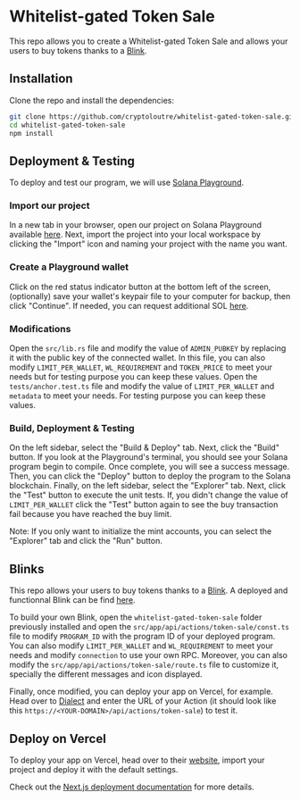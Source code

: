 # Whitelist-gated Token Sale
This repo allows you to create a Whitelist-gated Token Sale and allows your users to buy tokens thanks to a [Blink](https://solana.com/fr/docs/advanced/actions).

## Installation

Clone the repo and install the dependencies:

```bash
git clone https://github.com/cryptoloutre/whitelist-gated-token-sale.git
cd whitelist-gated-token-sale
npm install
```

## Deployment & Testing

To deploy and test our program, we will use [Solana Playground](https://beta.solpg.io/).

### Import our project

In a new tab in your browser, open our project on Solana Playground available [here]().
Next, import the project into your local workspace by clicking the "Import" icon and naming your project with the name you want.

### Create a Playground wallet

Click on the red status indicator button at the bottom left of the screen, (optionally) save your wallet's keypair file to your computer for backup, then click "Continue".
If needed, you can request additional SOL [here](https://faucet.solana.com/).

### Modifications

Open the `src/lib.rs` file and modify the value of `ADMIN_PUBKEY` by replacing it with the public key of the connected wallet. In this file, you can also modify `LIMIT_PER_WALLET`, `WL_REQUIREMENT` and `TOKEN_PRICE` to meet your needs but for testing purpose you can keep these values.
Open the `tests/anchor.test.ts` file and modify the value of `LIMIT_PER_WALLET` and `metadata` to meet your needs. For testing purpose you can keep these values.

### Build, Deployment & Testing

On the left sidebar, select the "Build & Deploy" tab. Next, click the "Build" button. If you look at the Playground's terminal, you should see your Solana program begin to compile. Once complete, you will see a success message.
Then, you can click the "Deploy" button to deploy the program to the Solana blockchain.
Finally, on the left sidebar, select the "Explorer" tab. Next, click the "Test" button to execute the unit tests. If, you didn't change the value of `LIMIT_PER_WALLET` click the "Test" button again to see the buy transaction fail because you have reached the buy limit.

Note: If you only want to initialize the mint accounts, you can select the "Explorer" tab and click the "Run" button.


## Blinks

This repo allows your users to buy tokens thanks to a [Blink](https://solana.com/fr/docs/advanced/actions). A deployed and functionnal Blink can be find [here](https://dial.to/devnet?action=solana-action%3Ahttps%3A%2F%2Fwhitelist-gated-token-sale.vercel.app%2Fapi%2Factions%2Ftoken-sale).

To build your own Blink, open the `whitelist-gated-token-sale` folder previously installed and open the `src/app/api/actions/token-sale/const.ts` file to modify `PROGRAM_ID` with the program ID of your deployed program. You can also modify `LIMIT_PER_WALLET` and `WL_REQUIREMENT` to meet your needs and modify `connection` to use your own RPC. Moreover, you can also modify the `src/app/api/actions/token-sale/route.ts` file to customize it, specially the different messages and icon displayed.

Finally, once modified, you can deploy your app on Vercel, for example. Head over to [Dialect](https://dial.to/devnet) and enter the URL of your Action (it should look like this `https://<YOUR-DOMAIN>/api/actions/token-sale`) to test it.

## Deploy on Vercel

To deploy your app on Vercel, head over to their [website](https://vercel.com/), import your project and deploy it with the default settings.

Check out the [Next.js deployment documentation](https://nextjs.org/docs/deployment) for more details.
